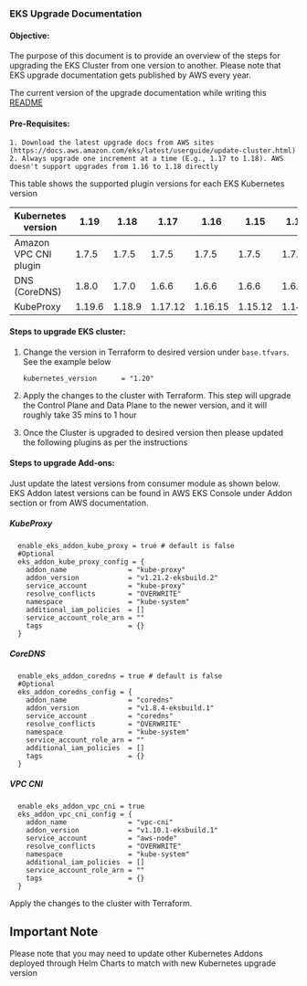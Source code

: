 ### EKS Upgrade Documentation

#### Objective:

The purpose of this document is to provide an overview of the steps for upgrading the EKS Cluster from one version to another. Please note that EKS upgrade documentation gets published by AWS every year.

The current version of the upgrade documentation while writing this [README](https://docs.aws.amazon.com/eks/latest/userguide/update-cluster.html)

#### Pre-Requisites:

    1. Download the latest upgrade docs from AWS sites (https://docs.aws.amazon.com/eks/latest/userguide/update-cluster.html)
    2. Always upgrade one increment at a time (E.g., 1.17 to 1.18). AWS doesn't support upgrades from 1.16 to 1.18 directly

This table shows the supported plugin versions for each EKS Kubernetes version

|Kubernetes version|1.19|1.18|1.17|1.16|1.15|1.14|
| ----------- | --- | --- | --- | --- | --- | --- |
|Amazon VPC CNI plugin|1.7.5|1.7.5|1.7.5|1.7.5|1.7.5|1.7.5|
|DNS (CoreDNS)|1.8.0|1.7.0|1.6.6|1.6.6|1.6.6|1.6.6|
|KubeProxy|1.19.6|1.18.9|1.17.12|1.16.15|1.15.12|1.14.9|

#### Steps to upgrade EKS cluster:

 1. Change the version in Terraform to desired version under `base.tfvars`. See the example below

    ```hcl-terraform
    kubernetes_version      = "1.20"
    ```

2. Apply the changes to the cluster with Terraform. This step will upgrade the Control Plane and Data Plane to the newer version, and it will roughly take 35 mins to 1 hour

3. Once the Cluster is upgraded to desired version then please updated the following plugins as per the instructions

#### Steps to upgrade Add-ons:

Just update the latest versions from consumer module as shown below.
EKS Addon latest versions can be found in AWS EKS Console under Addon section or from AWS documentation.

##### KubeProxy

```hcl-terraform
  enable_eks_addon_kube_proxy = true # default is false
  #Optional
  eks_addon_kube_proxy_config = {
    addon_name               = "kube-proxy"
    addon_version            = "v1.21.2-eksbuild.2"
    service_account          = "kube-proxy"
    resolve_conflicts        = "OVERWRITE"
    namespace                = "kube-system"
    additional_iam_policies  = []
    service_account_role_arn = ""
    tags                     = {}
  }
```

##### CoreDNS

```hcl-terraform
  enable_eks_addon_coredns = true # default is false
  #Optional
  eks_addon_coredns_config = {
    addon_name               = "coredns"
    addon_version            = "v1.8.4-eksbuild.1"
    service_account          = "coredns"
    resolve_conflicts        = "OVERWRITE"
    namespace                = "kube-system"
    service_account_role_arn = ""
    additional_iam_policies  = []
    tags                     = {}
  }
```

##### VPC CNI

```hcl-terraform
  enable_eks_addon_vpc_cni = true
  eks_addon_vpc_cni_config = {
    addon_name               = "vpc-cni"
    addon_version            = "v1.10.1-eksbuild.1"
    service_account          = "aws-node"
    resolve_conflicts        = "OVERWRITE"
    namespace                = "kube-system"
    additional_iam_policies  = []
    service_account_role_arn = ""
    tags                     = {}
  }
```

Apply the changes to the cluster with Terraform.

## Important Note
Please note that you may need to update other Kubernetes Addons deployed through Helm Charts to match with new Kubernetes upgrade version
